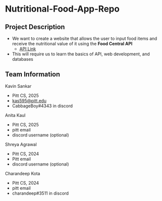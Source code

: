 # Nutritional-Food-App-Repo

## Project Description
* We want to create a website that allows the user to input food items and receive the nutritional value of it using the **Food Central API**
  * [API Link](https://fdc.nal.usda.gov/api-guide.html)
* This will require us to learn the basics of API, web development, and databases

## Team Information

Kavin Sankar
* Pitt CS, 2025
* kas595@pitt.edu
* CabbageBoy#4343 in discord

Anita Kaul
* Pitt CS, 2025
* pitt email
* discord username (optional)

Shreya Agrawal
* Pitt CS, 2024
* Pitt email
* discord username (optional)

Charandeep Kota
* Pitt CS, 2024
* pitt email
* charandeep#3511 in discord
